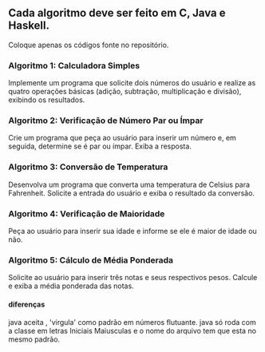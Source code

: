 ## Cada algoritmo deve ser feito em C, Java e Haskell.
Coloque apenas os códigos fonte no repositório.


### Algoritmo 1: Calculadora Simples
Implemente um programa que solicite dois números do usuário e realize as quatro operações básicas (adição, subtração, multiplicação e divisão), exibindo os resultados.

### Algoritmo 2: Verificação de Número Par ou Ímpar
Crie um programa que peça ao usuário para inserir um número e, em seguida, determine se é par ou ímpar. Exiba a resposta.

### Algoritmo 3: Conversão de Temperatura
Desenvolva um programa que converta uma temperatura de Celsius para Fahrenheit. Solicite a entrada do usuário e exiba o resultado da conversão.

### Algoritmo 4: Verificação de Maioridade
Peça ao usuário para inserir sua idade e informe se ele é maior de idade ou não.

### Algoritmo 5: Cálculo de Média Ponderada
Solicite ao usuário para inserir três notas e seus respectivos pesos. Calcule e exiba a média ponderada das notas.


#### diferenças
java aceita , 'virgula' como padrão em números flutuante.
java só roda com a classe em letras Iniciais Maiusculas e o nome do arquivo tem que esta no mesmo padrão.